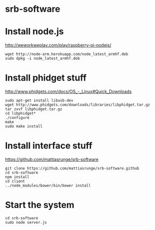 srb-software
============

# Install node.js
http://weworkweplay.com/play/raspberry-pi-nodejs/
```
wget http://node-arm.herokuapp.com/node_latest_armhf.deb 
sudo dpkg -i node_latest_armhf.deb
```

# Install phidget stuff
http://www.phidgets.com/docs/OS_-_Linux#Quick_Downloads
```
sudo apt-get install libusb-dev
wget http://www.phidgets.com/downloads/libraries/libphidget.tar.gz
tar zxvf libphidget.tar.gz
cd libphidget*
./configure
make
sudo make install
```

# Install interface stuff
https://github.com/mattiasrunge/srb-software
```
git clone https://github.com/mattiasrunge/srb-software.github
cd srb-software
npm install
cd client 
../node_modules/bower/bin/bower install

```

# Start the system
```
cd srb-software
sudo node server.js
```
